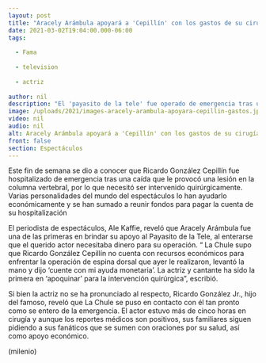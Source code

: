 ```yaml
---
layout: post
title: "Aracely Arámbula apoyará a 'Cepillín' con los gastos de su cirugía"
date: 2021-03-02T19:04:00.000-06:00
tags:
  
  - Fama
  
  - television
  
  - actriz
  
author: nil
description: "El 'payasito de la tele' fue operado de emergencia tras un accidente en el que se lesionó la columna vertebral. "
image: /uploads/2021/images-aracely-arambula-apoyara-cepillin-gastos.jpg
video: nil
audio: nil
alt: Aracely Arámbula apoyará a 'Cepillín' con los gastos de su cirugía
front: false
section: Espectáculos
---
```


Este fin de semana se dio a conocer que Ricardo González Cepillín fue hospitalizado de emergencia tras una caída que le provocó una lesión en la columna vertebral, por lo que necesitó ser intervenido quirúrgicamente. Varias personalidades del mundo del espectáculos lo han ayudarlo económicamente y se han sumado a reunir fondos para pagar la cuenta de su hospitalización 

El periodista de espectáculos, Ale Kaffie, reveló que Aracely Arámbula fue una de las primeras en brindar su apoyo al Payasito de la Tele, al enterarse que el querido actor necesitaba dinero para su operación. “ La Chule supo que Ricardo González Cepillín no cuenta con recursos económicos para enfrentar la operación de espina dorsal que ayer le realizaron, levantó la mano y dijo ‘cuente con mi ayuda monetaria’. La actriz y cantante ha sido la primera en ‘apoquinar’ para la intervención quirúrgica”, escribió. 

Si bien la actriz no se ha pronunciado al respecto, Ricardo González Jr., hijo del famoso, reveló que La Chule se puso en contacto con él tan pronto como se entero de la emergencia. El actor estuvo más de cinco horas en cirugía y aunque los reportes médicos son positivos, sus familiares siguen pidiendo a sus fanáticos que se sumen con oraciones por su salud, así como apoyo económico. 

(milenio)